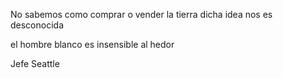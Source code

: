 



No sabemos como comprar o vender la tierra
dicha idea nos es desconocida

el hombre blanco es insensible al hedor


Jefe Seattle
